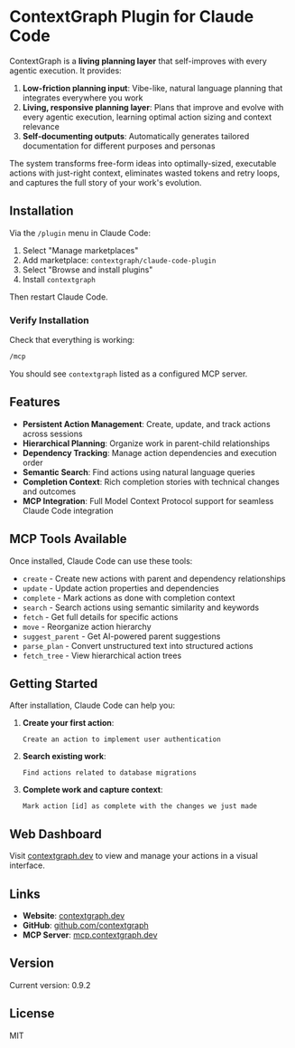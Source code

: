 # ContextGraph Plugin for Claude Code

ContextGraph is a **living planning layer** that self-improves with every agentic execution. It provides:

1. **Low-friction planning input**: Vibe-like, natural language planning that integrates everywhere you work
2. **Living, responsive planning layer**: Plans that improve and evolve with every agentic execution, learning optimal action sizing and context relevance
3. **Self-documenting outputs**: Automatically generates tailored documentation for different purposes and personas

The system transforms free-form ideas into optimally-sized, executable actions with just-right context, eliminates wasted tokens and retry loops, and captures the full story of your work's evolution.

## Installation

Via the `/plugin` menu in Claude Code:
1. Select "Manage marketplaces"
2. Add marketplace: `contextgraph/claude-code-plugin`
3. Select "Browse and install plugins"
4. Install `contextgraph`

Then restart Claude Code.

### Verify Installation

Check that everything is working:

```bash
/mcp
```

You should see `contextgraph` listed as a configured MCP server.

## Features

- **Persistent Action Management**: Create, update, and track actions across sessions
- **Hierarchical Planning**: Organize work in parent-child relationships
- **Dependency Tracking**: Manage action dependencies and execution order
- **Semantic Search**: Find actions using natural language queries
- **Completion Context**: Rich completion stories with technical changes and outcomes
- **MCP Integration**: Full Model Context Protocol support for seamless Claude Code integration

## MCP Tools Available

Once installed, Claude Code can use these tools:

- `create` - Create new actions with parent and dependency relationships
- `update` - Update action properties and dependencies
- `complete` - Mark actions as done with completion context
- `search` - Search actions using semantic similarity and keywords
- `fetch` - Get full details for specific actions
- `move` - Reorganize action hierarchy
- `suggest_parent` - Get AI-powered parent suggestions
- `parse_plan` - Convert unstructured text into structured actions
- `fetch_tree` - View hierarchical action trees

## Getting Started

After installation, Claude Code can help you:

1. **Create your first action**:
   ```
   Create an action to implement user authentication
   ```

2. **Search existing work**:
   ```
   Find actions related to database migrations
   ```

3. **Complete work and capture context**:
   ```
   Mark action [id] as complete with the changes we just made
   ```

## Web Dashboard

Visit [contextgraph.dev](https://contextgraph.dev) to view and manage your actions in a visual interface.

## Links

- **Website**: [contextgraph.dev](https://contextgraph.dev)
- **GitHub**: [github.com/contextgraph](https://github.com/contextgraph)
- **MCP Server**: [mcp.contextgraph.dev](https://mcp.contextgraph.dev)

## Version

Current version: 0.9.2

## License

MIT

